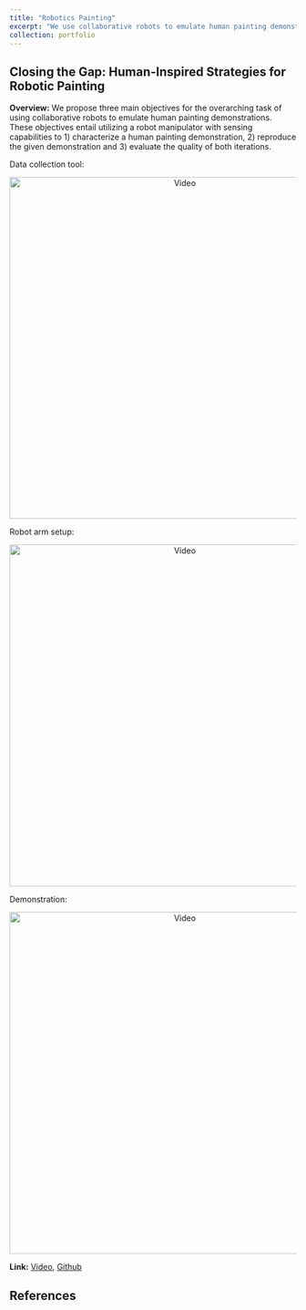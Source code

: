 ```yaml
---
title: "Robotics Painting"
excerpt: "We use collaborative robots to emulate human painting demonstrations. <br> <img src='https://zhuonanhao.github.io/Home/assets/portfolio/painting_robotics/fig_roller.png'>  <img src='https://zhuonanhao.github.io/Home/assets/portfolio/painting_robotics/fig_robotics.png'>"
collection: portfolio
---
```


## Closing the Gap: Human-Inspired Strategies for Robotic Painting

**Overview:** We propose three main objectives for the overarching task of using collaborative robots to emulate human painting demonstrations. These objectives entail utilizing a robot manipulator with sensing capabilities to 1) characterize a human painting demonstration, 2) reproduce the given demonstration and 3) evaluate the quality of both iterations.

Data collection tool:
<p align="center">
  <img src="https://zhuonanhao.github.io/Home/assets/portfolio/painting_robotics/fig_roller.png" alt="Video" style="width:600px;"/>
  <br>
</p>

Robot arm setup:
<p align="center">
  <img src="https://zhuonanhao.github.io/Home/assets/portfolio/painting_robotics/fig_robotics.png" alt="Video" style="width:600px;"/>
  <br>
</p>

Demonstration:
<p align="center">
  <img src="https://zhuonanhao.github.io/Home/assets/portfolio/painting_robotics/vid_tase_2025.gif" alt="Video" style="width:600px;"/>
  <br>
</p>


**Link:** [Video](https://zhuonanhao.github.io/Home/assets/portfolio/painting_robotics/vid_tase_2025.MP4), [Github](https://github.com/yongkyul/BEHR_Paint_Roller)

## References

